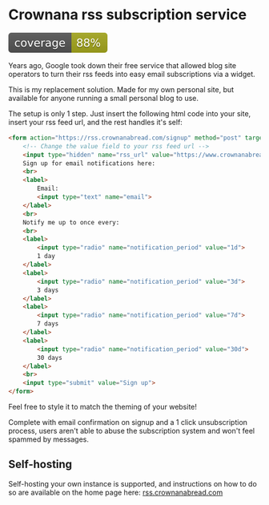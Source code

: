 # Crownana rss subscription service

![coverage badge](https://github.com/Themis3000/crownanaRssSub/blob/coverage-badge/coverage.svg)

Years ago, Google took down their free service that allowed blog site operators to turn their rss feeds into easy email subscriptions via a widget.

This is my replacement solution. Made for my own personal site, but available for anyone running a small personal blog to use.

The setup is only 1 step. Just insert the following html code into your site, insert your rss feed url, and the rest handles it's self:

```html
<form action="https://rss.crownanabread.com/signup" method="post" target="_blank">
    <!-- Change the value field to your rss feed url -->
    <input type="hidden" name="rss_url" value="https://www.crownanabread.com/blog/rss.xml">
    Sign up for email notifications here:
    <br>
    <label>
        Email:
        <input type="text" name="email">
    </label>
    <br>
    Notify me up to once every:
    <br>
    <label>
        <input type="radio" name="notification_period" value="1d">
        1 day
    </label>
    <label>
        <input type="radio" name="notification_period" value="3d">
        3 days
    </label>
    <label>
        <input type="radio" name="notification_period" value="7d">
        7 days
    </label>
    <label>
        <input type="radio" name="notification_period" value="30d">
        30 days
    </label>
    <br>
    <input type="submit" value="Sign up">
</form>
```

Feel free to style it to match the theming of your website!

Complete with email confirmation on signup and a 1 click unsubscription process, users aren't able to abuse the subscription system and won't feel spammed by messages.

## Self-hosting

Self-hosting your own instance is supported, and instructions on how to do so are available on the home page here: [rss.crownanabread.com](https://rss.crownanabread.com)
